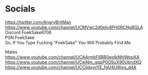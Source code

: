 # Socials
https://twitter.com/AngryBritMan                                                     
https://www.youtube.com/channel/UCMVwc2d0eln4PH0RCNgRQLA                                             
Discord FoekSake8706                                            
PSN FoekSake                                     
So, If You Type Fucking "FoekSake" You Will Probably Find Me

Mates                             
https://www.youtube.com/channel/UCA4rmbF6RR0eoIkNhIWppXA                              
https://www.youtube.com/channel/UCeiNm_gqpP0OSuX90UbndXQ                                
https://www.youtube.com/channel/UCClidsycYE_fgU4UWxg_d4A
                              


